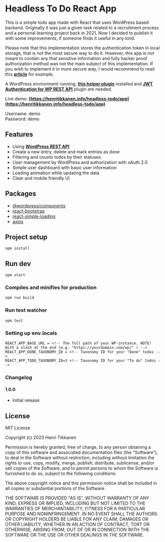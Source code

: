 # Headless To Do React App
This is a simple todo app made with React that uses WordPress based backend. Originally it was just a given task related to a recruitment process and a personal learning project back in 2021. Now I decided to publish it with some improvements, if someone finds it useful in any kind.

Please note that this implementation stores the authentication token in local storage, that is not the most secure way to do it. However, this app is not meant to contain any that sensitive information and fully hacker proof authorization method was not the main subject of this implementation. If you wish to implement it in more secure way, I would recommend to read this **[article](https://medium.com/@ryanchenkie_40935/react-authentication-how-to-store-jwt-in-a-cookie-346519310e81)** for example.

A WordPress environment running, **[this helper plugin](https://github.com/henritik/todo-helper-plugin)** installed and **[JWT Authentication for WP REST API](https://fi.wordpress.org/plugins/jwt-authentication-for-wp-rest-api/)** plugin are needed.

Live demo: **[https://henritikkanen.info/headless-todo/app](https://henritikkanen.info/headless-todo/app)**

Username: demo<br>
Password: demo

## Features

 - Using **[WordPress REST API](https://developer.wordpress.org/rest-api/)**
 - Create a new entry, delete and mark entries as done
 - Filtering and counts todos by their statuses
 - User management by WordPress and authorization with oAuth 2.0
 - Simple user dashboard with basic user information
 - Loading animation while updating the data
 - Clear and mobile friendly UI

## Packages
- [@wordpress/components](https://github.com/WordPress/gutenberg)
- [react-bootstrap](https://www.npmjs.com/package/react-bootstrap)
- [react-simple-loading](https://github.com/bbstilson/react-simple-loading)
- [axios](https://www.npmjs.com/package/axios)

## Project setup
```
npm install
```

## Run dev
```
npm start
```

### Compiles and minifies for production
```
npm run build
```

### Run test watcher
```
npm test
```

### Setting up env.locals
```
REACT_APP_BASE_URL = <!-- The full path of your WP-instance. NOTE! With a slash at the end (e.g. "https://yourdomain.com/wp/" ) -->
REACT_APP_DONE_TAXONOMY_ID = <!-- Taxonomy ID for your "Done" todos -->
REACT_APP_TODO_TAXONOMY_ID=3 <!-- Taxonomy ID for your "To do" todos -->
```

### Changelog

#### 1.0.0
- Initial release
  
## License

MIT License

Copyright (c) 2023 Henri Tikkanen

Permission is hereby granted, free of charge, to any person obtaining a copy
of this software and associated documentation files (the "Software"), to deal
in the Software without restriction, including without limitation the rights
to use, copy, modify, merge, publish, distribute, sublicense, and/or sell
copies of the Software, and to permit persons to whom the Software is
furnished to do so, subject to the following conditions:

The above copyright notice and this permission notice shall be included in all
copies or substantial portions of the Software.

THE SOFTWARE IS PROVIDED "AS IS", WITHOUT WARRANTY OF ANY KIND, EXPRESS OR
IMPLIED, INCLUDING BUT NOT LIMITED TO THE WARRANTIES OF MERCHANTABILITY,
FITNESS FOR A PARTICULAR PURPOSE AND NONINFRINGEMENT. IN NO EVENT SHALL THE
AUTHORS OR COPYRIGHT HOLDERS BE LIABLE FOR ANY CLAIM, DAMAGES OR OTHER
LIABILITY, WHETHER IN AN ACTION OF CONTRACT, TORT OR OTHERWISE, ARISING FROM,
OUT OF OR IN CONNECTION WITH THE SOFTWARE OR THE USE OR OTHER DEALINGS IN THE
SOFTWARE.
